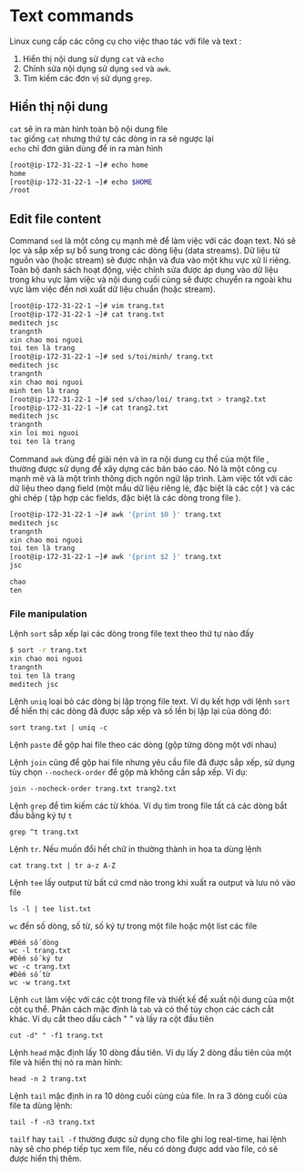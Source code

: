 # Text commands</br>
Linux cung cấp các công cụ cho việc thao tác với file và text :

1. Hiển thị nội dung sử dụng `cat` và `echo`
2. Chỉnh sửa nội dụng sử dụng `sed` và `awk`.
3. Tìm kiếm các đơn vị sử dụng `grep`.

## Hiển thị nội dung</br>
`cat` sẽ in ra màn hình toàn bộ nội dung file</br>
`tac` giống `cat` nhưng thứ tự các dòng in ra sẽ ngược lại</br>
`echo` chỉ đơn giản dùng để in ra màn hình</br>
```sh
[root@ip-172-31-22-1 ~]# echo home
home
[root@ip-172-31-22-1 ~]# echo $HOME
/root
```
## Edit file content</br>
Command `sed` là một công cụ mạnh mẽ để làm việc với các đoạn text. Nó sẽ lọc và sắp xếp sự bổ sung trong các dòng liệu (data streams). Dữ liệu từ nguồn vào (hoặc stream) sẽ được nhận và đưa vào một khu vực xử lí riêng. Toàn bộ danh sách hoạt động, việc chỉnh sửa được áp dụng vào dữ liệu trong khu vực làm việc và nội dung cuối cùng sẽ được chuyển ra ngoài khu vực làm việc đến nơi xuất dữ liệu chuẩn (hoặc stream).

```sh
[root@ip-172-31-22-1 ~]# vim trang.txt
[root@ip-172-31-22-1 ~]# cat trang.txt 
meditech jsc
trangnth
xin chao moi nguoi
toi ten là trang
[root@ip-172-31-22-1 ~]# sed s/toi/minh/ trang.txt 
meditech jsc
trangnth
xin chao moi nguoi
minh ten là trang
[root@ip-172-31-22-1 ~]# sed s/chao/loi/ trang.txt > trang2.txt
[root@ip-172-31-22-1 ~]# cat trang2.txt 
meditech jsc
trangnth
xin loi moi nguoi
toi ten là trang
```

Command `awk` dùng để giải nén và in ra nội dung cụ thể của một file , thường được sử dụng để xây dựng các bản báo cáo. Nó là một công cụ mạnh mẽ và là một trình thông dịch ngôn ngữ lập trình. Làm việc tốt với các dữ liệu theo dạng field (một mẩu dữ liệu riêng lẻ, đặc biệt là các cột ) và các ghi chép ( tập hợp các fields, đặc biệt là các dòng trong file ).

```sh
[root@ip-172-31-22-1 ~]# awk '{print $0 }' trang.txt 
meditech jsc
trangnth
xin chao moi nguoi
toi ten là trang
[root@ip-172-31-22-1 ~]# awk '{print $2 }' trang.txt 
jsc

chao
ten
```

### File manipulation

Lệnh `sort` sắp xếp lại các dòng trong file text theo thứ tự nào đấy

```sh
$ sort -r trang.txt 
xin chao moi nguoi
trangnth
toi ten là trang
meditech jsc
```

Lệnh `uniq` loại bỏ các dòng bị lặp trong file text. Ví dụ kết hợp với lệnh `sort` để hiển thị các dòng đã được sắp xếp và số lền bị lặp lại của dòng đó:

	sort trang.txt | uniq -c

Lệnh `paste` để gộp hai file theo các dòng (gộp từng dòng một với nhau)

Lệnh `join` cũng để gộp hai file nhưng yêu cầu file đã được sắp xếp, sử dụng tùy chọn `--nocheck-order` để gộp mà không cần sắp xếp. Ví dụ:

	join --nocheck-order trang.txt trang2.txt 

Lệnh `grep` để tìm kiếm các từ khóa. Ví dụ tìm trong file tất cả các dòng bắt đầu bằng ký tự `t`

	grep ^t trang.txt

Lệnh `tr`. Nếu muốn đổi hết chữ in thường thành in hoa ta dùng lệnh

	cat trang.txt | tr a-z A-Z

Lệnh `tee` lấy output từ bất cứ cmd nào trong khi xuất ra output và lưu nó vào file

	ls -l | tee list.txt

`wc` đến số dòng, số từ, số ký tự trong một file hoặc một list các file

	#Đếm số dòng
	wc -l trang.txt
	#Đếm số ký tự
	wc -c trang.txt
	#Đếm số từ
	wc -w trang.txt

Lệnh `cut` làm việc với các cột trong file và thiết kế để xuất nội dung của một cột cụ thể. Phân cách mặc định là `tab` và có thể tùy chọn các cách cắt khác. Ví dụ cắt theo dấu cách " " và lấy ra cột đầu tiên

	cut -d" " -f1 trang.txt

Lệnh `head` mặc định lấy 10 dòng đầu tiên. Ví dụ lấy 2 dòng đầu tiên của một file và hiển thị nó ra màn hình:

	head -n 2 trang.txt

Lệnh `tail` mặc định in ra 10 dòng cuối cùng của file. In ra 3 dòng cuối của file ta dùng lệnh:

	tail -f -n3 trang.txt

`tailf` hay `tail -f` thường được sử dụng cho file ghi log real-time, hai lệnh này sẽ cho phép tiếp tục xem file, nếu có dòng được add vào file, có sẽ được hiển thị thêm.
